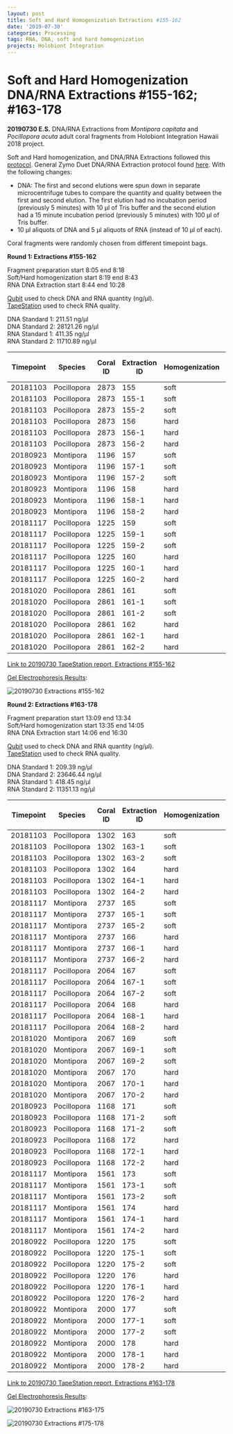 ```yaml
---
layout: post
title: Soft and Hard Homogenization Extractions #155-162
date: '2019-07-30'
categories: Processing
tags: RNA, DNA, soft and hard homogenization
projects: Holobiont Integration
---
```


# Soft and Hard Homogenization DNA/RNA Extractions #155-162; #163-178

**20190730 E.S.**
DNA/RNA Extractions from *Montipora capitata* and *Pocillopora acuta* adult coral fragments from Holobiont Integration Hawaii 2018 project.  

Soft and Hard homogenization, and DNA/RNA Extractions followed this [protocol](https://github.com/emmastrand/EmmaStrand_Notebook/blob/master/_posts/2019-06-05-Soft-and-Hard-Homogenization-Protocol.md). General Zymo Duet DNA/RNA Extraction protocol found [here](https://github.com/emmastrand/EmmaStrand_Notebook/blob/master/_posts/2019-05-31-Zymo-Duet-RNA-DNA-Extraction-Protocol.md). With the following changes:  
- DNA: The first and second elutions were spun down in separate microcentrifuge tubes to compare the quantity and quality between the first and second elution. The first elution had no incubation period (previously 5 minutes) with 10 μl of Tris buffer and the second elution had a 15 minute incubation period (previously 5 minutes) with 100 μl of Tris buffer.  
- 10 μl aliquots of DNA and 5 μl aliquots of RNA (instead of 10 μl of each).

Coral fragments were randomly chosen from different timepoint bags.

**Round 1: Extractions #155-162**  

Fragment preparation start 8:05 end 8:18   
Soft/Hard homogenization start 8:19 end 8:43  
RNA DNA Extraction start 8:44 end 10:28     

[Qubit](https://github.com/emmastrand/EmmaStrand_Notebook/blob/master/_posts/2019-05-31-Qubit-Protocol.md) used to check DNA and RNA quantity (ng/μl).  
[TapeStation](https://github.com/emmastrand/EmmaStrand_Notebook/blob/master/_posts/2019-05-31-TapeStation-Protocol.md) used to check RNA quality.

DNA Standard 1: 211.51  ng/μl  
DNA Standard 2: 28121.26  ng/μl  
RNA Standard 1: 411.35  ng/μl  
RNA Standard 2: 11710.89  ng/μl

| Timepoint | Species     | Coral ID | Extraction ID | Homogenization | DNA Elution | DNA Reading 1 | DNA Reading 2 | Average DNA ng/μl | RNA Reading 1 | RNA Reading 2 | Average RNA ng/μl | RIN |
|-----------|-------------|----------|---------------|----------------|-------------|---------------|---------------|-------------------|---------------|---------------|-------------------|-----|
| 20181103  | Pocillopora | 2873     | 155           | soft           | NA          | NA            | NA            | NA                | 92.8          | 92.6          | 92.7              | **  |
| 20181103  | Pocillopora | 2873     | 155-1         | soft           | 1           | 238           | 238           | 238               | NA            | NA            | NA                | NA  |
| 20181103  | Pocillopora | 2873     | 155-2         | soft           | 2           | 70.2          | 70            | 70.1              | NA            | NA            | NA                | NA  |
| 20181103  | Pocillopora | 2873     | 156           | hard           | NA          | NA            | NA            | NA                | 55            | 54.4          | 54.7              | 7   |
| 20181103  | Pocillopora | 2873     | 156-1         | hard           | 1           | 206           | 206           | 206               | NA            | NA            | NA                | NA  |
| 20181103  | Pocillopora | 2873     | 156-2         | hard           | 2           | 44.2          | 44.2          | 44.2              | NA            | NA            | NA                | NA  |
| 20180923  | Montipora   | 1196     | 157           | soft           | NA          | NA            | NA            | NA                | 33.4          | 33.2          | 33.3              | 9.1 |
| 20180923  | Montipora   | 1196     | 157-1         | soft           | 1           | 204           | 204           | 204               | NA            | NA            | NA                | NA  |
| 20180923  | Montipora   | 1196     | 157-2         | soft           | 2           | 25.6          | 25.6          | 25.6              | NA            | NA            | NA                | NA  |
| 20180923  | Montipora   | 1196     | 158           | hard           | NA          | NA            | NA            | NA                | 20.6          | 20.4          | 20.5              | 8.6 |
| 20180923  | Montipora   | 1196     | 158-1         | hard           | 1           | 85.2          | 85            | 85.1              | NA            | NA            | NA                | NA  |
| 20180923  | Montipora   | 1196     | 158-2         | hard           | 2           | 17.6          | 17.6          | 17.6              | NA            | NA            | NA                | NA  |
| 20181117  | Pocillopora | 1225     | 159           | soft           | NA          | NA            | NA            | NA                | 106           | 106           | 106               | 7.2 |
| 20181117  | Pocillopora | 1225     | 159-1         | soft           | 1           | 171           | 171           | 171               | NA            | NA            | NA                | NA  |
| 20181117  | Pocillopora | 1225     | 159-2         | soft           | 2           | 43.4          | 43.2          | 43.3              | NA            | NA            | NA                | NA  |
| 20181117  | Pocillopora | 1225     | 160           | hard           | NA          | NA            | NA            | NA                | 56.8          | 56.2          | 56.5              | 6.4 |
| 20181117  | Pocillopora | 1225     | 160-1         | hard           | 1           | 112           | 112           | 112               | NA            | NA            | NA                | NA  |
| 20181117  | Pocillopora | 1225     | 160-2         | hard           | 2           | 21.6          | 21.6          | 21.6              | NA            | NA            | NA                | NA  |
| 20181020  | Pocillopora | 2861     | 161           | soft           | NA          | NA            | NA            | NA                | 82.4          | 82.2          | 82.3              | 7.8 |
| 20181020  | Pocillopora | 2861     | 161-1         | soft           | 1           | 274           | 274           | 274               | NA            | NA            | NA                | NA  |
| 20181020  | Pocillopora | 2861     | 161-2         | soft           | 2           | 34.4          | 34.4          | 34.4              | NA            | NA            | NA                | NA  |
| 20181020  | Pocillopora | 2861     | 162           | hard           | NA          | NA            | NA            | NA                | 56.4          | 56            | 56.2              | 7.7 |
| 20181020  | Pocillopora | 2861     | 162-1         | hard           | 1           | 139           | 138           | 138.5             | NA            | NA            | NA                | NA  |
| 20181020  | Pocillopora | 2861     | 162-2         | hard           | 2           | 25.2          | 25.2          | 25.2              | NA            | NA            | NA                | NA  |

[Link to 20190730 TapeStation report, Extractions #155-162](https://github.com/emmastrand/EmmaStrand_Notebook/blob/master/TapeStation/2019-07-30%20-%2012.05.21.pdf)

[Gel Electrophoresis Results](https://github.com/emmastrand/EmmaStrand_Notebook/blob/master/_posts/2019-07-16-Gel-Electrophoresis-Protocol.md):  

![20190730 Extractions #155-162](https://github.com/emmastrand/EmmaStrand_Notebook/blob/master/images/20190730_1.JPG?raw=true)

**Round 2: Extractions #163-178**

Fragment preparation start 13:09 end 13:34  
Soft/Hard homogenization start 13:35 end 14:05  
RNA DNA Extraction start 14:06 end 16:30     

[Qubit](https://github.com/emmastrand/EmmaStrand_Notebook/blob/master/_posts/2019-05-31-Qubit-Protocol.md) used to check DNA and RNA quantity (ng/μl).  
[TapeStation](https://github.com/emmastrand/EmmaStrand_Notebook/blob/master/_posts/2019-05-31-TapeStation-Protocol.md) used to check RNA quality.

DNA Standard 1: 209.39  ng/μl  
DNA Standard 2: 23646.44  ng/μl  
RNA Standard 1: 418.45  ng/μl  
RNA Standard 2: 11351.13  ng/μl

| Timepoint | Species     | Coral ID | Extraction ID | Homogenization | DNA Elution | DNA Reading 1 | DNA Reading 2 | Average DNA ng/μl | RNA Reading 1 | RNA Reading 2 | Average RNA ng/μl | RIN |
|-----------|-------------|----------|---------------|----------------|-------------|---------------|---------------|-------------------|---------------|---------------|-------------------|-----|
| 20181103  | Pocillopora | 1302     | 163           | soft           | NA          | NA            | NA            | NA                | 72.8          | 71.6          | 72.2              | 6.8 |
| 20181103  | Pocillopora | 1302     | 163-1         | soft           | 1           | 60.8          | 60.2          | 60.5              | NA            | NA            | NA                | NA  |
| 20181103  | Pocillopora | 1302     | 163-2         | soft           | 2           | 9.4           | 9.26          | 9.33              | NA            | NA            | NA                | NA  |
| 20181103  | Pocillopora | 1302     | 164           | hard           | NA          | NA            | NA            | NA                | 56            | 55.6          | 55.8              | 7.4 |
| 20181103  | Pocillopora | 1302     | 164-1         | hard           | 1           | 51.2          | 49.8          | 50.5              | NA            | NA            | NA                | NA  |
| 20181103  | Pocillopora | 1302     | 164-2         | hard           | 2           | 10.4          | 10.2          | 10.3              | NA            | NA            | NA                | NA  |
| 20181117  | Montipora   | 2737     | 165           | soft           | NA          | NA            | NA            | NA                | 21.4          | 21.2          | 21.3              | 9.2 |
| 20181117  | Montipora   | 2737     | 165-1         | soft           | 1           | 41.2          | 40.8          | 41                | NA            | NA            | NA                | NA  |
| 20181117  | Montipora   | 2737     | 165-2         | soft           | 2           | 6.64          | 6.54          | 6.59              | NA            | NA            | NA                | NA  |
| 20181117  | Montipora   | 2737     | 166           | hard           | NA          | NA            | NA            | NA                | 16.2          | 16            | 16.1              | 9.1 |
| 20181117  | Montipora   | 2737     | 166-1         | hard           | 1           | 92            | 91.6          | 91.8              | NA            | NA            | NA                | NA  |
| 20181117  | Montipora   | 2737     | 166-2         | hard           | 2           | 6.84          | 6.76          | 6.8               | NA            | NA            | NA                | NA  |
| 20181117  | Pocillopora | 2064     | 167           | soft           | NA          | NA            | NA            | NA                | 69.6          | 69.6          | 69.6              | 8.1 |
| 20181117  | Pocillopora | 2064     | 167-1         | soft           | 1           | 284           | 282           | 283               | NA            | NA            | NA                | NA  |
| 20181117  | Pocillopora | 2064     | 167-2         | soft           | 2           | 29            | 28.8          | 28.9              | NA            | NA            | NA                | NA  |
| 20181117  | Pocillopora | 2064     | 168           | hard           | NA          | NA            | NA            | NA                | 63            | 62.4          | 62.7              | 8   |
| 20181117  | Pocillopora | 2064     | 168-1         | hard           | 1           | 208           | 206           | 207               | NA            | NA            | NA                | NA  |
| 20181117  | Pocillopora | 2064     | 168-2         | hard           | 2           | 28.8          | 30.2          | 29.5              | NA            | NA            | NA                | NA  |
| 20181020  | Montipora   | 2067     | 169           | soft           | NA          | NA            | NA            | NA                | **            | **            | **                | **  |
| 20181020  | Montipora   | 2067     | 169-1         | soft           | 1           | 54            | 53.6          | 53.8              | NA            | NA            | NA                | NA  |
| 20181020  | Montipora   | 2067     | 169-2         | soft           | 2           | 6.76          | 6.7           | 6.73              | NA            | NA            | NA                | NA  |
| 20181020  | Montipora   | 2067     | 170           | hard           | NA          | NA            | NA            | NA                | **            | **            | **                | 7.7 |
| 20181020  | Montipora   | 2067     | 170-1         | hard           | 1           | 44            | 43.8          | 43.9              | NA            | NA            | NA                | NA  |
| 20181020  | Montipora   | 2067     | 170-2         | hard           | 2           | 4.38          | 4.34          | 4.36              | NA            | NA            | NA                | NA  |
| 20180923  | Pocillopora | 1168     | 171           | soft           | NA          | NA            | NA            | NA                | 70.8          | 70            | 70.4              | 8.8 |
| 20180923  | Pocillopora | 1168     | 171-2         | soft           | 1           | 232           | 232           | 232               | NA            | NA            | NA                | NA  |
| 20180923  | Pocillopora | 1168     | 171-2         | soft           | 2           | 16            | 15.9          | 15.95             | NA            | NA            | NA                | NA  |
| 20180923  | Pocillopora | 1168     | 172           | hard           | NA          | NA            | NA            | NA                | 60.4          | 59.8          | 60.1              | 8.8 |
| 20180923  | Pocillopora | 1168     | 172-1         | hard           | 1           | 125           | 125           | 125               | NA            | NA            | NA                | NA  |
| 20180923  | Pocillopora | 1168     | 172-2         | hard           | 2           | 21.6          | 21.4          | 21.5              | NA            | NA            | NA                | NA  |
| 20181117  | Montipora   | 1561     | 173           | soft           | NA          | NA            | NA            | NA                | 31.2          | 30.2          | 30.7              | 8.6 |
| 20181117  | Montipora   | 1561     | 173-1         | soft           | 1           | 398           | 396           | 397               | NA            | NA            | NA                | NA  |
| 20181117  | Montipora   | 1561     | 173-2         | soft           | 2           | 22.2          | 22.2          | 22.2              | NA            | NA            | NA                | NA  |
| 20181117  | Montipora   | 1561     | 174           | hard           | NA          | NA            | NA            | NA                | 17.6          | 17.4          | 17.5              | 8.8 |
| 20181117  | Montipora   | 1561     | 174-1         | hard           | 1           | 64.2          | 63.8          | 64                | NA            | NA            | NA                | NA  |
| 20181117  | Montipora   | 1561     | 174-2         | hard           | 2           | 16            | 15.9          | 15.95             | NA            | NA            | NA                | NA  |
| 20180922  | Pocillopora | 1220     | 175           | soft           | NA          | NA            | NA            | NA                | 79.6          | 78.8          | 79.2              | 8.8 |
| 20180922  | Pocillopora | 1220     | 175-1         | soft           | 1           | 86.2          | 85.8          | 86                | NA            | NA            | NA                | NA  |
| 20180922  | Pocillopora | 1220     | 175-2         | soft           | 2           | 24.4          | 24.2          | 24.3              | NA            | NA            | NA                | NA  |
| 20180922  | Pocillopora | 1220     | 176           | hard           | NA          | NA            | NA            | NA                | 57.2          | 56.8          | 57                | 7.8 |
| 20180922  | Pocillopora | 1220     | 176-1         | hard           | 1           | 109           | 109           | 109               | NA            | NA            | NA                | NA  |
| 20180922  | Pocillopora | 1220     | 176-2         | hard           | 2           | 20.4          | 20.2          | 20.3              | NA            | NA            | NA                | NA  |
| 20180922  | Montipora   | 2000     | 177           | soft           | NA          | NA            | NA            | NA                | 28.4          | 28            | 28.2              | **  |
| 20180922  | Montipora   | 2000     | 177-1         | soft           | 1           | 124           | 122           | 123               | NA            | NA            | NA                | NA  |
| 20180922  | Montipora   | 2000     | 177-2         | soft           | 2           | 12.2          | 12.1          | 12.15             | NA            | NA            | NA                | NA  |
| 20180922  | Montipora   | 2000     | 178           | hard           | NA          | NA            | NA            | NA                | 19.4          | 19            | 19.2              | 7.4 |
| 20180922  | Montipora   | 2000     | 178-1         | hard           | 1           | 128           | 128           | 128               | NA            | NA            | NA                | NA  |
| 20180922  | Montipora   | 2000     | 178-2         | hard           | 2           | 19.2          | 18.9          | 19.05             | NA            | NA            | NA                | NA  |

[Link to 20190730 TapeStation report, Extractions #163-178](https://github.com/emmastrand/EmmaStrand_Notebook/blob/master/TapeStation/2019-07-30%20-%2017.07.19.pdf)

[Gel Electrophoresis Results](https://github.com/emmastrand/EmmaStrand_Notebook/blob/master/_posts/2019-07-16-Gel-Electrophoresis-Protocol.md):  

![20190730 Extractions #163-175](https://github.com/emmastrand/EmmaStrand_Notebook/blob/master/images/20190730_2.JPG?raw=true)

![20190730 Extractions #175-178](https://github.com/emmastrand/EmmaStrand_Notebook/blob/master/images/20190730_3.JPG?raw=true)
